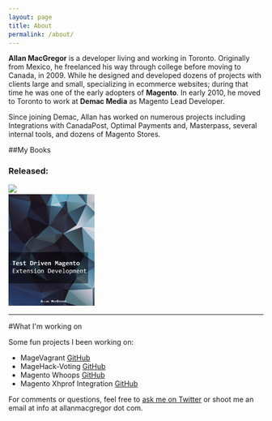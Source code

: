 ```yaml
---
layout: page
title: About
permalink: /about/
---
```

**Allan MacGregor** is a developer living and working in Toronto. Originally from Mexico, he freelanced his way through college before moving to Canada, in 2009. While he designed and developed dozens of projects with clients large and small, specializing in ecommerce websites; during that time he was one of the early adopters of **Magento**. In early 2010, he moved to Toronto to work at **Demac Media** as Magento Lead Developer.

Since joining Demac, Allan has worked on numerous projects including Integrations with CanadaPost, Optimal Payments and, Masterpass, several internal tools, and dozens of Magento Stores.

##My Books

### Released:

<div class="section group">
  <div class="col span_3_of_12">
    <a href="http://www.amazon.com/dp/1782163069/?tag=coderoncode"><img src="http://magedevguide.com/images/3060os_cover.png?1364947366"></a>  
  </div>
  <div class="col span_3_of_12">
    <a href="http://coderoncode.com/books/magetdd.html"><img width="170" src="/assets/book_images/magetdd_title_v2.png"></a>
  </div>
  <div class="col span_6_of_12">
  </div>
</div>
<hr/>


#What I'm working on

Some fun projects I been working on:

<ul>
<li>MageVagrant <a href="https://github.com/amacgregor/MageVagrant">GitHub</a></li>
<li>MageHack-Voting <a href="https://github.com/amacgregor/MageHack-Voting">GitHub</a></li>
<li>Magento Whoops <a href="https://github.com/amacgregor/magento-whoops">GitHub</a></li>
<li>Magento Xhprof Integration <a href="https://github.com/amacgregor/magento-xhprof">GitHub</a></li>
</ul>

For comments or questions, feel free to [ask me on Twitter](http://twitter.com/allanmacgregor) or shoot me an email at info at allanmacgregor dot com.
